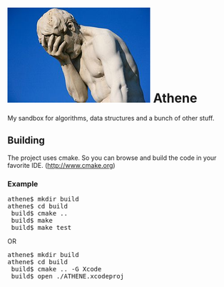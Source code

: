 ![facepalm](facepalm_statue.jpg)
Athene
======

My sandbox for algorithms, data structures and a bunch of other stuff.

## Building
The project uses cmake. So you can browse and build the code in your favorite IDE. (http://www.cmake.org)

### Example
<pre>
athene$ mkdir build
athene$ cd build
 build$ cmake ..
 build$ make
 build$ make test
</pre>

OR

<pre>
athene$ mkdir build
athene$ cd build
 build$ cmake .. -G Xcode
 build$ open ./ATHENE.xcodeproj
</pre>
